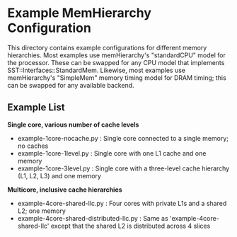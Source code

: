 # Example MemHierarchy Configuration

This directory contains example configurations for different memory hierarchies.
Most examples use memHierarchy's "standardCPU" model for the processor. These can be swapped for any CPU model that implements SST::Interfaces::StandardMem.
Likewise, most examples use memHierarchy's "SimpleMem" memory timing model for DRAM timing; this can be swapped for any available backend.

## Example List
**Single core, various number of cache levels**
* example-1core-nocache.py : Single core connected to a single memory; no caches
* example-1core-1level.py  : Single core with one L1 cache and one memory
* example-1core-3level.py  : Single core with a three-level cache hierarchy (L1, L2, L3) and one memory

**Multicore, inclusive cache hierarchies**
* example-4core-shared-llc.py : Four cores with private L1s and a shared L2; one memory
* example-4core-shared-distributed-llc.py : Same as 'example-4core-shared-llc' except that the shared L2 is distributed across 4 slices

